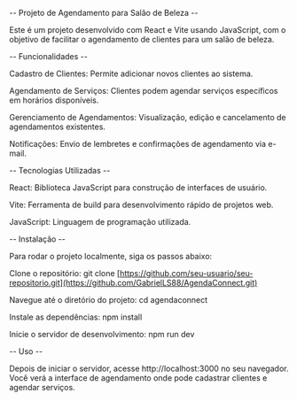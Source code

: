 -- Projeto de Agendamento para Salão de Beleza --

Este é um projeto desenvolvido com React e Vite usando JavaScript, com o objetivo de facilitar o agendamento de clientes para um salão de beleza.



-- Funcionalidades --

Cadastro de Clientes: Permite adicionar novos clientes ao sistema.

Agendamento de Serviços: Clientes podem agendar serviços específicos em horários disponíveis.

Gerenciamento de Agendamentos: Visualização, edição e cancelamento de agendamentos existentes.

Notificações: Envio de lembretes e confirmações de agendamento via e-mail.



-- Tecnologias Utilizadas --

React: Biblioteca JavaScript para construção de interfaces de usuário.

Vite: Ferramenta de build para desenvolvimento rápido de projetos web.

JavaScript: Linguagem de programação utilizada.




-- Instalação --

Para rodar o projeto localmente, siga os passos abaixo:

Clone o repositório: git clone [https://github.com/seu-usuario/seu-repositorio.git](https://github.com/GabrielLS88/AgendaConnect.git)

Navegue até o diretório do projeto: cd agendaconnect

Instale as dependências: npm install

Inicie o servidor de desenvolvimento: npm run dev



-- Uso --

Depois de iniciar o servidor, acesse http://localhost:3000 no seu navegador. Você verá a interface de agendamento onde pode cadastrar clientes e agendar serviços.

